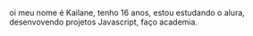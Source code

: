 oi meu nome é Kailane, tenho 16 anos, estou estudando o alura, desenvovendo projetos Javascript, faço academia. 
